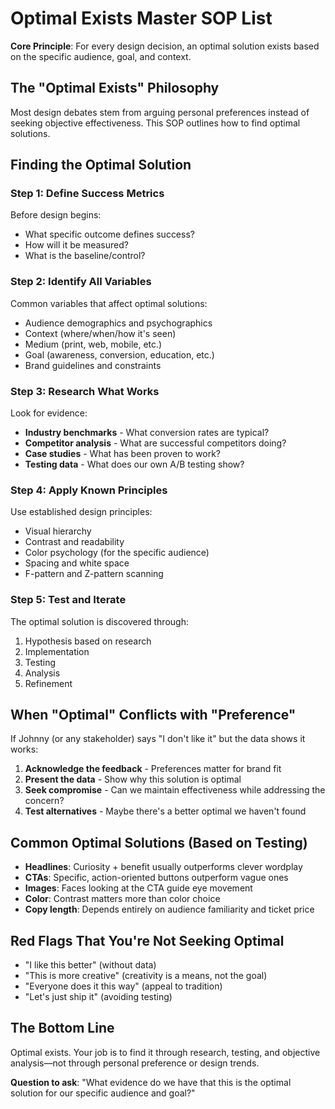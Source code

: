 # Optimal Exists Master SOP List

**Core Principle**: For every design decision, an optimal solution exists based on the specific audience, goal, and context.

## The "Optimal Exists" Philosophy

Most design debates stem from arguing personal preferences instead of seeking objective effectiveness. This SOP outlines how to find optimal solutions.

## Finding the Optimal Solution

### Step 1: Define Success Metrics

Before design begins:

- What specific outcome defines success?
- How will it be measured?
- What is the baseline/control?

### Step 2: Identify All Variables

Common variables that affect optimal solutions:

- Audience demographics and psychographics
- Context (where/when/how it's seen)
- Medium (print, web, mobile, etc.)
- Goal (awareness, conversion, education, etc.)
- Brand guidelines and constraints

### Step 3: Research What Works

Look for evidence:

- **Industry benchmarks** - What conversion rates are typical?
- **Competitor analysis** - What are successful competitors doing?
- **Case studies** - What has been proven to work?
- **Testing data** - What does our own A/B testing show?

### Step 4: Apply Known Principles

Use established design principles:

- Visual hierarchy
- Contrast and readability
- Color psychology (for the specific audience)
- Spacing and white space
- F-pattern and Z-pattern scanning

### Step 5: Test and Iterate

The optimal solution is discovered through:

1. Hypothesis based on research
2. Implementation
3. Testing
4. Analysis
5. Refinement

## When "Optimal" Conflicts with "Preference"

If Johnny (or any stakeholder) says "I don't like it" but the data shows it works:

1. **Acknowledge the feedback** - Preferences matter for brand fit
2. **Present the data** - Show why this solution is optimal
3. **Seek compromise** - Can we maintain effectiveness while addressing the concern?
4. **Test alternatives** - Maybe there's a better optimal we haven't found

## Common Optimal Solutions (Based on Testing)

- **Headlines**: Curiosity + benefit usually outperforms clever wordplay
- **CTAs**: Specific, action-oriented buttons outperform vague ones
- **Images**: Faces looking at the CTA guide eye movement
- **Color**: Contrast matters more than color choice
- **Copy length**: Depends entirely on audience familiarity and ticket price

## Red Flags That You're Not Seeking Optimal

- "I like this better" (without data)
- "This is more creative" (creativity is a means, not the goal)
- "Everyone does it this way" (appeal to tradition)
- "Let's just ship it" (avoiding testing)

## The Bottom Line

Optimal exists. Your job is to find it through research, testing, and objective analysis—not through personal preference or design trends.

**Question to ask**: "What evidence do we have that this is the optimal solution for our specific audience and goal?"
